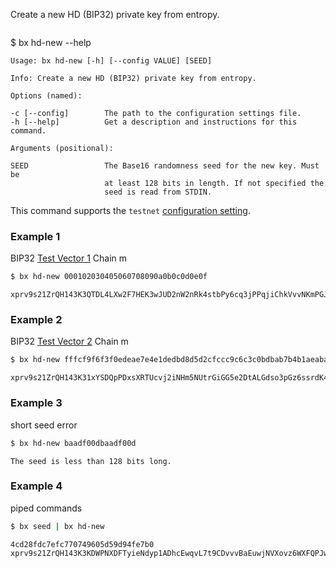 Create a new HD (BIP32) private key from entropy.   
```sh
```
$ bx hd-new --help
```
Usage: bx hd-new [-h] [--config VALUE] [SEED]                            

Info: Create a new HD (BIP32) private key from entropy.                  

Options (named):

-c [--config]        The path to the configuration settings file.        
-h [--help]          Get a description and instructions for this command.

Arguments (positional):

SEED                 The Base16 randomness seed for the new key. Must be 
                     at least 128 bits in length. If not specified the   
                     seed is read from STDIN.  
```
This command supports the `testnet` [configuration setting](Configuration-Settings).
### Example 1
BIP32 [Test Vector 1](https://github.com/bitcoin/bips/blob/master/bip-0032.mediawiki#test-vector-1) Chain m
```sh
$ bx hd-new 000102030405060708090a0b0c0d0e0f
```
```
xprv9s21ZrQH143K3QTDL4LXw2F7HEK3wJUD2nW2nRk4stbPy6cq3jPPqjiChkVvvNKmPGJxWUtg6LnF5kejMRNNU3TGtRBeJgk33yuGBxrMPHi
```
### Example 2
BIP32 [Test Vector 2](https://github.com/bitcoin/bips/blob/master/bip-0032.mediawiki#test-vector-2) Chain m
```sh
$ bx hd-new fffcf9f6f3f0edeae7e4e1dedbd8d5d2cfccc9c6c3c0bdbab7b4b1aeaba8a5a29f9c999693908d8a8784817e7b7875726f6c696663605d5a5754514e4b484542
```
```
xprv9s21ZrQH143K31xYSDQpPDxsXRTUcvj2iNHm5NUtrGiGG5e2DtALGdso3pGz6ssrdK4PFmM8NSpSBHNqPqm55Qn3LqFtT2emdEXVYsCzC2U
```
### Example 3
short seed error
```sh
$ bx hd-new baadf00dbaadf00d
```
```
The seed is less than 128 bits long.
```
### Example 4
piped commands
```sh
$ bx seed | bx hd-new
```
```
4cd28fdc7efc770749605d59d94fe7b0
xprv9s21ZrQH143K3KDWPNXDFTyieNdyp1ADhcEwqvL7t9CDvvvBaEuwjNVXovz6WXFQPJwWqKe17wNAq3xArJ3qcBZqhVrH2Sq3EQ4en8ig2Fo
```